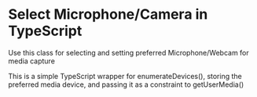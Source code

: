 # Select Microphone/Camera in TypeScript

Use this class for selecting and setting preferred Microphone/Webcam for media capture

This is a simple TypeScript wrapper for enumerateDevices(), storing the preferred media device, and passing it as a constraint to getUserMedia()
